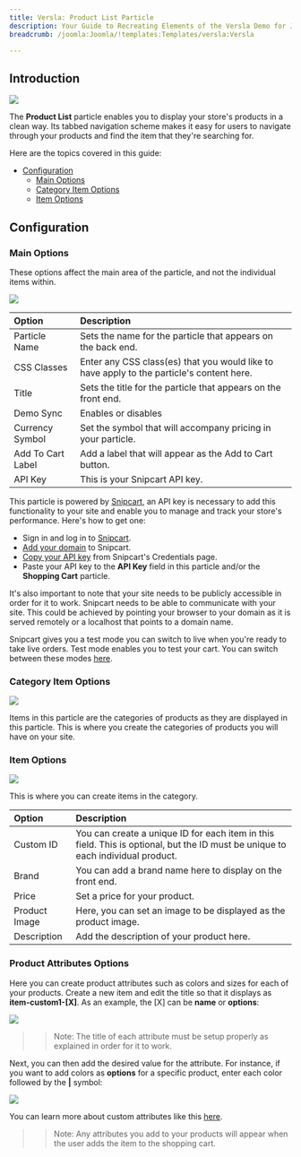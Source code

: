 ```yaml
---
title: Versla: Product List Particle
description: Your Guide to Recreating Elements of the Versla Demo for Joomla
breadcrumb: /joomla:Joomla/!templates:Templates/versla:Versla

---
```


## Introduction

![](assets/particle_productlist.jpeg)

The **Product List** particle enables you to display your store's products in a clean way. Its tabbed navigation scheme makes it easy for users to navigate through your products and find the item that they're searching for.

Here are the topics covered in this guide:

* [Configuration](#configuration)
    - [Main Options](#main-options)
    - [Category Item Options](#category-item-options)
    - [Item Options](#item-options)

## Configuration

### Main Options 

These options affect the main area of the particle, and not the individual items within.

![](assets/particle_productlist2.jpeg)

| Option            | Description                                                                               |
| :-----            | :-----                                                                                    |
| Particle Name     | Sets the name for the particle that appears on the back end.                              |
| CSS Classes       | Enter any CSS class(es) that you would like to have apply to the particle's content here. |
| Title             | Sets the title for the particle that appears on the front end.                            |
| Demo Sync         | Enables or disables                                                                       |
| Currency Symbol   | Set the symbol that will accompany pricing in your particle.                              |
| Add To Cart Label | Add a label that will appear as the Add to Cart button.                                   |
| API Key           | This is your Snipcart API key.                                                            |

This particle is powered by [Snipcart](https://snipcart.com/), an API key is necessary to add this functionality to your site and enable you to manage and track your store's performance. Here's how to get one:

* Sign in and log in to [Snipcart](https://snipcart.com/).
* [Add your domain](https://app.snipcart.com/dashboard/account/domains) to Snipcart.
* [Copy your API key](https://app.snipcart.com/dashboard/account/credentials) from Snipcart's Credentials page.
* Paste your API key to the **API Key** field in this particle and/or the **Shopping Cart** particle.

It's also important to note that your site needs to be publicly accessible in order for it to work. Snipcart needs to be able to communicate with your site. This could be achieved by pointing your browser to your domain as it is served remotely or a localhost that points to a domain name.

Snipcart gives you a test mode you can switch to live when you're ready to take live orders. Test mode enables you to test your cart. You can switch between these modes [here](https://app.snipcart.com).

### Category Item Options

![](assets/particle_productlist3.jpeg)

Items in this particle are the categories of products as they are displayed in this particle. This is where you create the categories of products you will have on your site.

### Item Options

![](assets/particle_productlist4.jpeg)

This is where you can create items in the category.

| Option        | Description                                                                                                                     |
| :-----        | :-----                                                                                                                          |
| Custom ID     | You can create a unique ID for each item in this field. This is optional, but the ID must be unique to each individual product. |
| Brand         | You can add a brand name here to display on the front end.                                                                      |
| Price         | Set a price for your product.                                                                                                   |
| Product Image | Here, you can set an image to be displayed as the product image.                                                                |
| Description   | Add the description of your product here.                                                                                       |

### Product Attributes Options

Here you can create product attributes such as colors and sizes for each of your products. Create a new item and edit the title so that it displays as **item-custom1-[X]**. As an example, the [X] can be **name** or **options**:

![](assets/particle_productlist6.jpg)

>>Note: The title of each attribute must be setup properly as explained in order for it to work.

Next, you can then add the desired value for the attribute. For instance, if you want to add colors as **options** for a specific product, enter each color followed by the **|** symbol:

![](assets/particle_productlist7.jpg)

You can learn more about custom attributes like this [here](https://docs.snipcart.com/configuration/custom-fields).

>>Note: Any attributes you add to your products will appear when the user adds the item to the shopping cart.

